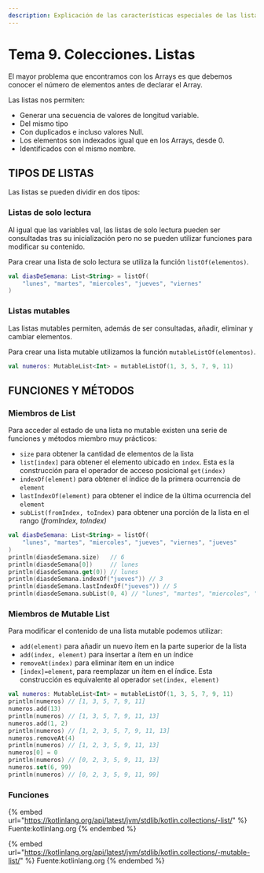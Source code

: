 ```yaml
---
description: Explicación de las características especiales de las listas.
---
```


# Tema 9. Colecciones. Listas

El mayor problema que encontramos con los Arrays es que debemos conocer el número de elementos antes de declarar el Array.

Las listas nos permiten:

* Generar una secuencia de valores de longitud variable.
* Del mismo tipo
* Con duplicados e incluso valores Null.
* Los elementos son indexados igual que en los Arrays, desde 0.
* Identificados con el mismo nombre.

## TIPOS DE LISTAS

Las listas se pueden dividir en dos tipos:

### Listas de solo lectura

Al igual que las variables val, las listas de solo lectura pueden ser consultadas tras su inicialización pero no se pueden utilizar funciones para modificar su contenido.

Para crear una lista de solo lectura se utiliza la función `listOf(elementos)`.

```kotlin
val diasDeSemana: List<String> = listOf(
    "lunes", "martes", "miercoles", "jueves", "viernes"
)
```

### Listas mutables

Las listas mutables permiten, además de ser consultadas, añadir, eliminar y cambiar elementos.

Para crear una lista mutable utilizamos la función `mutableListOf(elementos)`.

```kotlin
val numeros: MutableList<Int> = mutableListOf(1, 3, 5, 7, 9, 11)
```

## FUNCIONES Y MÉTODOS

### Miembros de List

Para acceder al estado de una lista no mutable existen una serie de funciones y métodos miembro muy prácticos:

* `size` para obtener la cantidad de elementos de la lista
* `list[index]` para obtener el elemento ubicado en `index`. Esta es la construcción para el operador de acceso posicional `get(index)`
* `indexOf(element)` para obtener el índice de la primera ocurrencia de `element`
* `lastIndexOf(element)` para obtener el índice de la última ocurrencia del `element`
* `subList(fromIndex, toIndex)` para obtener una porción de la lista en el rango (_fromIndex, toIndex)_

```kotlin
val diasDeSemana: List<String> = listOf(
    "lunes", "martes", "miercoles", "jueves", "viernes", "jueves"
)
println(diasdeSemana.size)   // 6
println(diasdeSemana[0])     // lunes
println(diasdeSemana.get(0)) // lunes
println(diasdeSemana.indexOf("jueves")) // 3
println(diasdeSemana.lastIndexOf("jueves")) // 5
println(diasdeSemana.subList(0, 4) // "lunes", "martes", "miercoles", "jueves", "viernes"
```

### Miembros de Mutable List

Para modificar el contenido de una lista mutable podemos utilizar:

* `add(element)` para añadir un nuevo ítem en la parte superior de la lista
* `add(index, element)` para insertar a ítem en un índice
* `removeAt(index)` para eliminar ítem en un índice
* `[index]=element`, para reemplazar un ítem en el índice. Esta construcción es equivalente al operador `set(index, element)`

```kotlin
val numeros: MutableList<Int> = mutableListOf(1, 3, 5, 7, 9, 11)
println(numeros) // [1, 3, 5, 7, 9, 11]
numeros.add(13)
println(numeros) // [1, 3, 5, 7, 9, 11, 13]
numeros.add(1, 2)
println(numeros) // [1, 2, 3, 5, 7, 9, 11, 13]
numeros.removeAt(4)
println(numeros) // [1, 2, 3, 5, 9, 11, 13]
numeros[0] = 0
println(numeros) // [0, 2, 3, 5, 9, 11, 13]
numeros.set(6, 99)
println(numeros) // [0, 2, 3, 5, 9, 11, 99]
```

### Funciones

{% embed url="https://kotlinlang.org/api/latest/jvm/stdlib/kotlin.collections/-list/" %}
Fuente:kotlinlang.org
{% endembed %}

{% embed url="https://kotlinlang.org/api/latest/jvm/stdlib/kotlin.collections/-mutable-list/" %}
Fuente:kotlinlang.org
{% endembed %}
